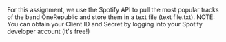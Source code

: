 For this assignment, we use the Spotify API to pull the most popular tracks of the band OneRepublic and store them in a text file (text file.txt). 
NOTE: You can obtain your Client ID and Secret by logging into your Spotify developer account (it's free!) 
